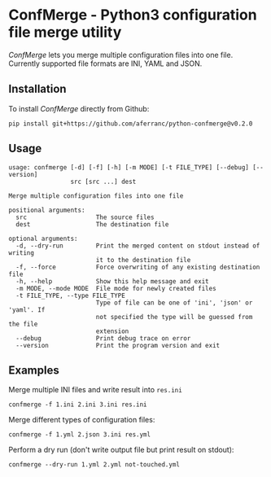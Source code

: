 # ConfMerge - Python3 configuration file merge utility

*ConfMerge* lets you merge multiple configuration files into one file. Currently supported file formats are INI, YAML and JSON.

## Installation

To install *ConfMerge* directly from Github:
```
pip install git+https://github.com/aferranc/python-confmerge@v0.2.0
```

## Usage

```
usage: confmerge [-d] [-f] [-h] [-m MODE] [-t FILE_TYPE] [--debug] [--version]
                 src [src ...] dest

Merge multiple configuration files into one file

positional arguments:
  src                   The source files
  dest                  The destination file

optional arguments:
  -d, --dry-run         Print the merged content on stdout instead of writing
                        it to the destination file
  -f, --force           Force overwriting of any existing destination file
  -h, --help            Show this help message and exit
  -m MODE, --mode MODE  File mode for newly created files
  -t FILE_TYPE, --type FILE_TYPE
                        Type of file can be one of 'ini', 'json' or 'yaml'. If
                        not specified the type will be guessed from the file
                        extension
  --debug               Print debug trace on error
  --version             Print the program version and exit
```

## Examples

Merge multiple INI files and write result into `res.ini`
```
confmerge -f 1.ini 2.ini 3.ini res.ini
```

Merge different types of configuration files:
```
confmerge -f 1.yml 2.json 3.ini res.yml
```

Perform a dry run (don't write output file but print result on stdout):
```
confmerge --dry-run 1.yml 2.yml not-touched.yml
```
